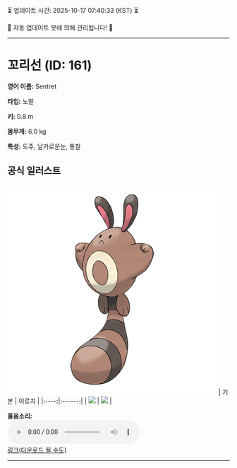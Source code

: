 
⏳ 업데이트 시간: 2025-10-17 07:40:33 (KST) ⏳

🤖 자동 업데이트 봇에 의해 관리됩니다! 🤖

---

# 꼬리선 (ID: 161)
**영어 이름:** Sentret

**타입:** 노말

**키:** 0.8 m

**몸무게:** 6.0 kg

**특성:** 도주, 날카로운눈, 통찰

## 공식 일러스트
![](https://raw.githubusercontent.com/PokeAPI/sprites/master/sprites/pokemon/other/official-artwork/161.png)
| 기본 | 이로치 |
|:----:|:------:|
| <img src="http://play.pokemonshowdown.com/sprites/ani/sentret.gif" width="200"> | <img src="http://play.pokemonshowdown.com/sprites/ani-shiny/sentret.gif" width="200"> |

**울음소리:**<br><audio controls src="https://raw.githubusercontent.com/PokeAPI/cries/main/cries/pokemon/latest/161.ogg"></audio><br> [링크(다운로드 될 수도)](https://raw.githubusercontent.com/PokeAPI/cries/main/cries/pokemon/latest/161.ogg)


---
